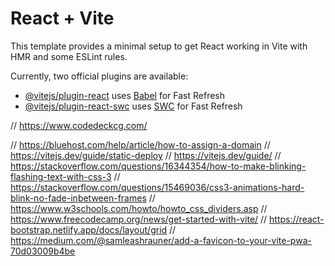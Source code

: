# React + Vite

This template provides a minimal setup to get React working in Vite with HMR and some ESLint rules.

Currently, two official plugins are available:

- [@vitejs/plugin-react](https://github.com/vitejs/vite-plugin-react/blob/main/packages/plugin-react/README.md) uses [Babel](https://babeljs.io/) for Fast Refresh
- [@vitejs/plugin-react-swc](https://github.com/vitejs/vite-plugin-react-swc) uses [SWC](https://swc.rs/) for Fast Refresh

// https://www.codedeckcg.com/

// https://bluehost.com/help/article/how-to-assign-a-domain
// https://vitejs.dev/guide/static-deploy
// https://vitejs.dev/guide/
// https://stackoverflow.com/questions/16344354/how-to-make-blinking-flashing-text-with-css-3
// https://stackoverflow.com/questions/15469036/css3-animations-hard-blink-no-fade-inbetween-frames
// https://www.w3schools.com/howto/howto_css_dividers.asp
// https://www.freecodecamp.org/news/get-started-with-vite/
// https://react-bootstrap.netlify.app/docs/layout/grid
// https://medium.com/@samleashrauner/add-a-favicon-to-your-vite-pwa-70d03009b4be